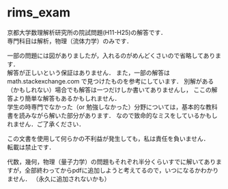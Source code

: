 # rims_exam

京都大学数理解析研究所の院試問題(H11-H25)の解答です．  
専門科目は解析，物理（流体力学）のみです．  

一部の問題には図がありましたが，入れるのがめんどくさいので省略してあります．  
解答が正しいという保証はありません．
また，一部の解答は math.stackexchange.com で見つけたものを参考にしています．
別解がある（かもしれない）場合でも解答は一つだけしか書いてありませんし，
ここの解答より簡単な解答もあるかもしれません．  
学生の時専門でなかった（or 勉強しなかった）分野については，基本的な教科書を読みながら解いた部分があります．
なので致命的なミスをしているかもしれません．ご了承ください．

この文書を使用して何らかの不利益が発生しても，私は責任を負いません．  
転載は禁止です．

代数，幾何，物理（量子力学）の問題もそれぞれ半分くらいすでに解いてありますが，全部終わってからpdfに追加しようと考えてるので，いつになるかわかりません．
（永久に追加されないかも）
